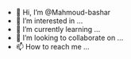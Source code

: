 - 👋 Hi, I’m @Mahmoud-bashar
- 👀 I’m interested in ...
- 🌱 I’m currently learning ...
- 💞️ I’m looking to collaborate on ...
- 📫 How to reach me ...

<!---
Mahmoud-bashar/Mahmoud-bashar is a ✨ special ✨ repository because its `README.md` (this file) appears on your GitHub profile.
You can click the Preview link to take a look at your changes.
--->
